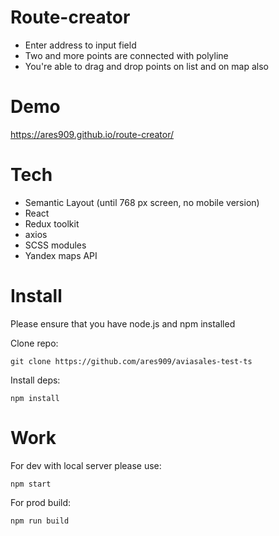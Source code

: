 # Route-creator
- Enter address to input field
- Two and more points are connected with polyline
- You're able to drag and drop points on list and on map also

# Demo

https://ares909.github.io/route-creator/

# Tech

- Semantic Layout (until 768 px screen, no mobile version)
- React
- Redux toolkit
- axios
- SCSS modules
- Yandex maps API

# Install

Please ensure that you have node.js and npm installed

Clone repo:

```
git clone https://github.com/ares909/aviasales-test-ts
```

Install deps:

```
npm install
```

# Work

For dev with local server please use:

```
npm start
```

For prod build:

```
npm run build
```